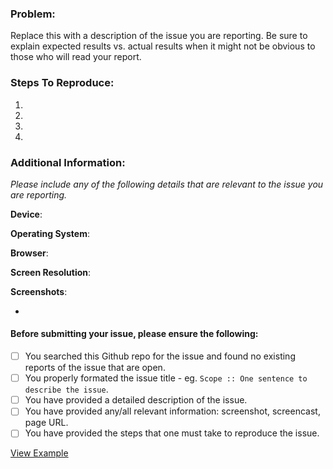 ### Problem:

Replace this with a description of the issue you are reporting. Be sure to explain expected results vs. actual results when it might not be obvious to those who will read your report.


### Steps To Reproduce:
1.
2.
3.
4.


### Additional Information:

*Please include any of the following details that are relevant to the issue you are reporting.*

**Device**:

**Operating System**:

**Browser**:

**Screen Resolution**:

**Screenshots**:

-

#### Before submitting your issue, please ensure the following:

- [ ] You searched this Github repo for the issue and found no existing reports of the issue that are open.
- [ ] You properly formated the issue title - eg. `Scope :: One sentence to describe the issue`.
- [ ] You have provided a detailed description of the issue.
- [ ] You have provided any/all relevant information: screenshot, screencast, page URL.
- [ ] You have provided the steps that one must take to reproduce the issue.

[View Example](https://github.com/elegantthemes/Divi-Beta/tree/master/.github/ISSUE_EXAMPLE.md)
